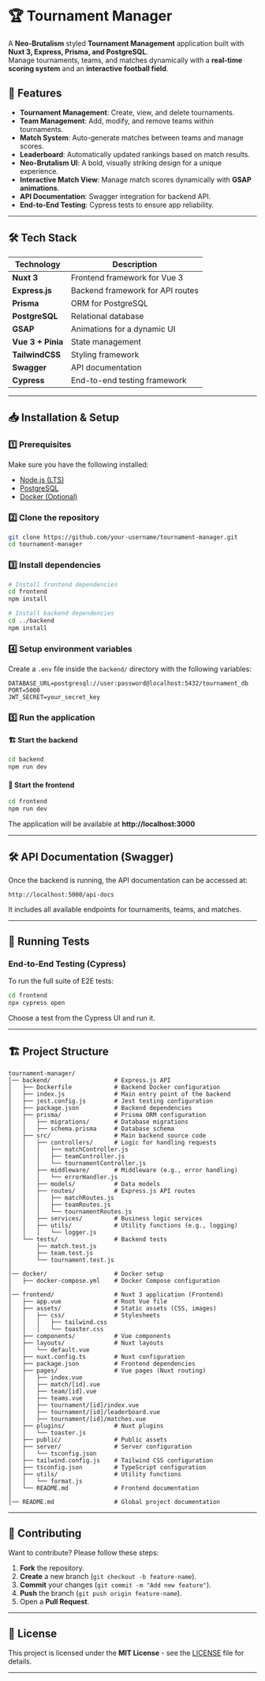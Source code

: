 # 🏆 Tournament Manager

A **Neo-Brutalism** styled **Tournament Management** application built with **Nuxt 3, Express, Prisma, and PostgreSQL**.  
Manage tournaments, teams, and matches dynamically with a **real-time scoring system** and an **interactive football field**.

## 🚀 Features

- **Tournament Management**: Create, view, and delete tournaments.
- **Team Management**: Add, modify, and remove teams within tournaments.
- **Match System**: Auto-generate matches between teams and manage scores.
- **Leaderboard**: Automatically updated rankings based on match results.
- **Neo-Brutalism UI**: A bold, visually striking design for a unique experience.
- **Interactive Match View**: Manage match scores dynamically with **GSAP animations**.
- **API Documentation**: Swagger integration for backend API.
- **End-to-End Testing**: Cypress tests to ensure app reliability.

---

## 🛠️ **Tech Stack**

| Technology        | Description                      |
| ----------------- | -------------------------------- |
| **Nuxt 3**        | Frontend framework for Vue 3     |
| **Express.js**    | Backend framework for API routes |
| **Prisma**        | ORM for PostgreSQL               |
| **PostgreSQL**    | Relational database              |
| **GSAP**          | Animations for a dynamic UI      |
| **Vue 3 + Pinia** | State management                 |
| **TailwindCSS**   | Styling framework                |
| **Swagger**       | API documentation                |
| **Cypress**       | End-to-end testing framework     |

---

## 📥 **Installation & Setup**

### **1️⃣ Prerequisites**

Make sure you have the following installed:

- [Node.js (LTS)](https://nodejs.org/)
- [PostgreSQL](https://www.postgresql.org/download/)
- [Docker (Optional)](https://www.docker.com/)

### **2️⃣ Clone the repository**

```bash
git clone https://github.com/your-username/tournament-manager.git
cd tournament-manager
```

### **3️⃣ Install dependencies**

```bash
# Install frontend dependencies
cd frontend
npm install

# Install backend dependencies
cd ../backend
npm install
```

### **4️⃣ Setup environment variables**

Create a `.env` file inside the `backend/` directory with the following variables:

```plaintext
DATABASE_URL=postgresql://user:password@localhost:5432/tournament_db
PORT=5000
JWT_SECRET=your_secret_key
```

### **5️⃣ Run the application**

#### 🏗 **Start the backend**

```bash
cd backend
npm run dev
```

#### 🎨 **Start the frontend**

```bash
cd frontend
npm run dev
```

The application will be available at **http://localhost:3000**

---

## 🛠️ **API Documentation (Swagger)**

Once the backend is running, the API documentation can be accessed at:

```
http://localhost:5000/api-docs
```

It includes all available endpoints for tournaments, teams, and matches.

---

## 🧪 **Running Tests**

### **End-to-End Testing (Cypress)**

To run the full suite of E2E tests:

```bash
cd frontend
npx cypress open
```

Choose a test from the Cypress UI and run it.

---

## 🏗 **Project Structure**

```
tournament-manager/
│── backend/                  # Express.js API
│   ├── Dockerfile            # Backend Docker configuration
│   ├── index.js              # Main entry point of the backend
│   ├── jest.config.js        # Jest testing configuration
│   ├── package.json          # Backend dependencies
│   ├── prisma/               # Prisma ORM configuration
│   │   ├── migrations/       # Database migrations
│   │   ├── schema.prisma     # Database schema
│   ├── src/                  # Main backend source code
│   │   ├── controllers/      # Logic for handling requests
│   │   │   ├── matchController.js
│   │   │   ├── teamController.js
│   │   │   └── tournamentController.js
│   │   ├── middleware/       # Middleware (e.g., error handling)
│   │   │   └── errorHandler.js
│   │   ├── models/           # Data models
│   │   ├── routes/           # Express.js API routes
│   │   │   ├── matchRoutes.js
│   │   │   ├── teamRoutes.js
│   │   │   └── tournamentRoutes.js
│   │   ├── services/         # Business logic services
│   │   ├── utils/            # Utility functions (e.g., logging)
│   │   │   └── logger.js
│   └── tests/                # Backend tests
│       ├── match.test.js
│       ├── team.test.js
│       └── tournament.test.js
│
│── docker/                   # Docker setup
│   ├── docker-compose.yml    # Docker Compose configuration
│
│── frontend/                 # Nuxt 3 application (Frontend)
│   ├── app.vue               # Root Vue file
│   ├── assets/               # Static assets (CSS, images)
│   │   ├── css/              # Stylesheets
│   │   │   ├── tailwind.css
│   │   │   └── toaster.css
│   ├── components/           # Vue components
│   ├── layouts/              # Nuxt layouts
│   │   └── default.vue
│   ├── nuxt.config.ts        # Nuxt configuration
│   ├── package.json          # Frontend dependencies
│   ├── pages/                # Vue pages (Nuxt routing)
│   │   ├── index.vue
│   │   ├── match/[id].vue
│   │   ├── team/[id].vue
│   │   ├── teams.vue
│   │   ├── tournament/[id]/index.vue
│   │   ├── tournament/[id]/leaderboard.vue
│   │   ├── tournament/[id]/matches.vue
│   ├── plugins/              # Nuxt plugins
│   │   └── toaster.js
│   ├── public/               # Public assets
│   ├── server/               # Server configuration
│   │   └── tsconfig.json
│   ├── tailwind.config.js    # Tailwind CSS configuration
│   ├── tsconfig.json         # TypeScript configuration
│   ├── utils/                # Utility functions
│   │   └── format.js
│   └── README.md             # Frontend documentation
│
│── README.md                 # Global project documentation
```

---

## 🤝 **Contributing**

Want to contribute? Please follow these steps:

1. **Fork** the repository.
2. **Create** a new branch (`git checkout -b feature-name`).
3. **Commit** your changes (`git commit -m "Add new feature"`).
4. **Push** the branch (`git push origin feature-name`).
5. Open a **Pull Request**.

---

## 📜 **License**

This project is licensed under the **MIT License** - see the [LICENSE](LICENSE) file for details.

---
